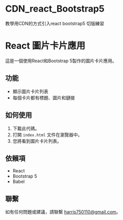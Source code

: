 # CDN_react_Bootstrap5
教學用CDN的方式引入react  bootstrap5 切版練習

# React 圖片卡片應用

這是一個使用React和Bootstrap 5製作的圖片卡片應用。

## 功能

- 顯示圖片卡片列表
- 每個卡片都有標題、圖片和鏈接

## 如何使用

1. 下載此代碼。
2. 打開 `index.html` 文件在瀏覽器中。
3. 您將看到圖片卡片列表。

## 依賴項

- React
- Bootstrap 5
- Babel

## 聯繫

如有任何問題或建議，請聯繫 [harris750110@gmail.com](mailto:harris750110@gmail.com)。
